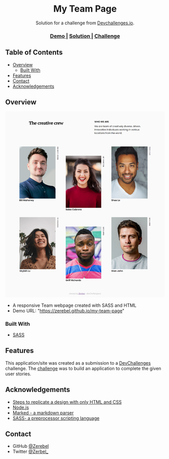 <!-- Please update value in the {}  -->

<h1 align="center">My Team Page</h1>

<div align="center">
   Solution for a challenge from  <a href="http://devchallenges.io" target="_blank">Devchallenges.io</a>.
</div>

<div align="center">
  <h3>
    <a href="https://zerebel.github.io/my-team-page">
      Demo
    </a>
    <span> | </span>
    <a href="https://devchallenges.io/solutions/x2B7WbAkpXFyBPXuUcbb">
      Solution
    </a>
    <span> | </span>
    <a href="https://devchallenges.io/challenges/hhmesazsqgKXrTkYkt0U">
      Challenge
    </a>
  </h3>
</div>

<!-- TABLE OF CONTENTS -->

## Table of Contents

- [Overview](#overview)
  - [Built With](#built-with)
- [Features](#features)
- [Contact](#contact)
- [Acknowledgements](#acknowledgements)

<!-- OVERVIEW -->

## Overview

![screenshot](/images/demo-image.png)

- A responsive Team webpage created with SASS and HTML
- Demo URL: "https://zerebel.github.io/my-team-page"

### Built With

<!-- This section should list any major frameworks that you built your project using. Here are a few examples.-->

- [SASS](https://sass-lang.com/)

## Features

<!-- List the features of your application or follow the template. Don't share the figma file here :) -->

This application/site was created as a submission to a [DevChallenges](https://devchallenges.io/challenges) challenge. The [challenge](https://devchallenges.io/challenges/hhmesazsqgKXrTkYkt0U) was to build an application to complete the given user stories.

## Acknowledgements

<!-- This section should list any articles or add-ons/plugins that helps you to complete the project. This is optional but it will help you in the future. For exmpale -->

- [Steps to replicate a design with only HTML and CSS](https://devchallenges-blogs.web.app/how-to-replicate-design/)
- [Node.js](https://nodejs.org/)
- [Marked - a markdown parser](https://github.com/chjj/marked)
- [SASS- a preprocessor scripting language](https://sass-lang.com/)

## Contact

- GitHub [@Zerebel](https://{github.com/Zerebel})
- Twitter [@Zerbel\_](https://{twitter.com/Zerebel_})
